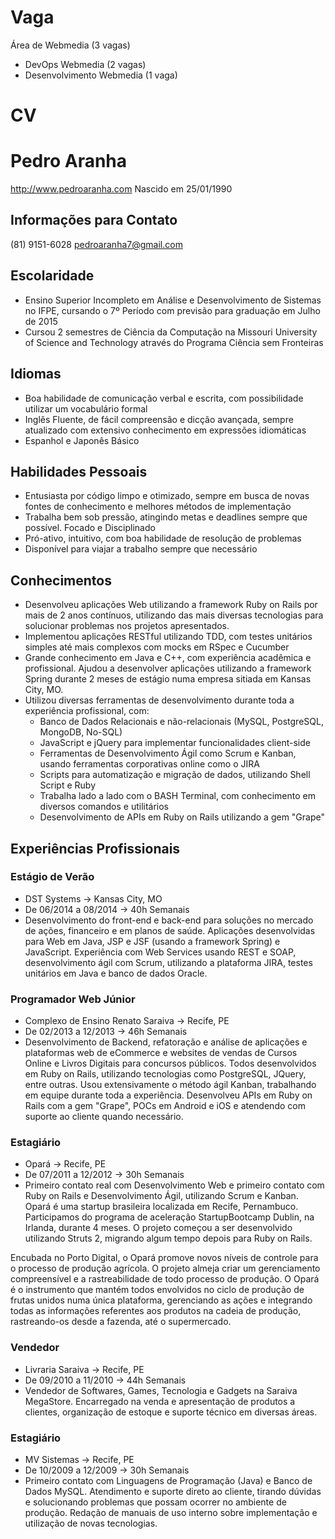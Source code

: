 Vaga
====

Área de Webmedia (3 vagas)
* DevOps Webmedia (2 vagas)
* Desenvolvimento Webmedia (1 vaga)

CV
==

# Pedro Aranha
http://www.pedroaranha.com
Nascido em 25/01/1990

## Informações para Contato
(81) 9151-6028
pedroaranha7@gmail.com

## Escolaridade
- Ensino Superior Incompleto em Análise e Desenvolvimento de Sistemas no IFPE, cursando o 7º Período com previsão para graduação em Julho de 2015
- Cursou 2 semestres de Ciência da Computação na Missouri University of Science and Technology através do Programa Ciência sem Fronteiras

## Idiomas
- Boa habilidade de comunicação verbal e escrita, com possibilidade utilizar um vocabulário formal
- Inglês Fluente, de fácil compreensão e dicção avançada, sempre atualizado com extensivo conhecimento em expressões idiomáticas
- Espanhol e Japonês Básico

## Habilidades Pessoais
- Entusiasta por código limpo e otimizado, sempre em busca de novas fontes de conhecimento e melhores métodos de implementação
- Trabalha bem sob pressão, atingindo metas e deadlines sempre que possível. Focado e Disciplinado
- Pró-ativo, intuitivo, com boa habilidade de resolução de problemas
- Disponível para viajar a trabalho sempre que necessário

## Conhecimentos
- Desenvolveu aplicações Web utilizando a framework Ruby on Rails por mais de 2 anos contínuos, utilizando das mais diversas tecnologias para solucionar problemas nos projetos apresentados.
- Implementou aplicações RESTful utilizando TDD, com testes unitários simples até mais complexos com mocks em RSpec e Cucumber
- Grande conhecimento em Java e C++, com experiência acadêmica e profissional. Ajudou a desenvolver aplicações utilizando a framework Spring durante 2 meses de estágio numa empresa sitiada em Kansas City, MO.
- Utilizou diversas ferramentas de desenvolvimento durante toda a experiência profissional, com:
  * Banco de Dados Relacionais e não-relacionais (MySQL, PostgreSQL, MongoDB, No-SQL)
  * JavaScript e jQuery para implementar funcionalidades client-side
  * Ferramentas de Desenvolvimento Ágil como Scrum e Kanban, usando ferramentas corporativas online como o JIRA
  * Scripts para automatização e migração de dados, utilizando Shell Script e Ruby
  * Trabalha lado a lado com o BASH Terminal, com conhecimento em diversos comandos e utilitários
  * Desenvolvimento de APIs em Ruby on Rails utilizando a gem "Grape"

## Experiências Profissionais
### Estágio de Verão
- DST Systems -> Kansas City, MO
- De 06/2014 a 08/2014 -> 40h Semanais
- Desenvolvimento do front-end e back-end para soluções no mercado de ações, financeiro e em planos de saúde. Aplicações desenvolvidas para Web em Java, JSP e JSF (usando a framework Spring) e JavaScript. Experiência com Web Services usando REST e SOAP, desenvolvimento ágil com Scrum, utilizando a plataforma JIRA, testes unitários em Java e banco de dados Oracle.

### Programador Web Júnior
- Complexo de Ensino Renato Saraiva -> Recife, PE
- De 02/2013 a 12/2013 -> 46h Semanais
- Desenvolvimento de Backend, refatoração e análise de aplicações e plataformas web de eCommerce e websites de vendas de Cursos Online e Livros Digitais para concursos públicos. Todos desenvolvidos em Ruby on Rails, utilizando tecnologias como PostgreSQL, JQuery, entre outras. Usou extensivamente o método ágil Kanban, trabalhando em equipe durante toda a experiência. Desenvolveu APIs em Ruby on Rails com a gem "Grape", POCs em Android e iOS e atendendo com suporte ao cliente quando necessário.

### Estagiário
- Opará -> Recife, PE
- De 07/2011 a 12/2012 -> 30h Semanais
- Primeiro contato real com Desenvolvimento Web e primeiro contato com Ruby on Rails e Desenvolvimento Ágil, utilizando Scrum e Kanban. Opará é uma startup brasileira localizada em Recife, Pernambuco. Participamos do programa de aceleração StartupBootcamp Dublin, na Irlanda, durante 4 meses. O projeto começou a ser desenvolvido utilizando Struts 2, migrando algum tempo depois para Ruby on Rails.

Encubada no Porto Digital, o Opará promove novos níveis de controle para o processo de produção agrícola. O projeto almeja criar um gerenciamento compreensível e a rastreabilidade de todo processo de produção. O Opará é o instrumento que mantém todos envolvidos no ciclo de produção de frutas unidos numa única plataforma, gerenciando as ações e integrando todas as informações referentes aos produtos na cadeia de produção, rastreando-os desde a fazenda, até o supermercado.

### Vendedor
- Livraria Saraiva -> Recife, PE
- De 09/2010 a 11/2010 -> 44h Semanais
- Vendedor de Softwares, Games, Tecnologia e Gadgets na Saraiva MegaStore. Encarregado na venda e apresentação de produtos a clientes, organização de estoque e suporte técnico em diversas áreas.

### Estagiário
- MV Sistemas -> Recife, PE
- De 10/2009 a 12/2009 -> 30h Semanais
- Primeiro contato com Linguagens de Programação (Java) e Banco de Dados MySQL. Atendimento e suporte direto ao cliente, tirando dúvidas e solucionando problemas que possam ocorrer no ambiente de produção. Redação de manuais de uso interno sobre implementação e utilização de novas tecnologias.
